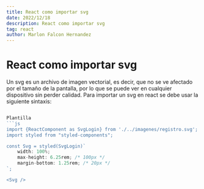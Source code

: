 ```yaml
---
title: React como importar svg
date: 2022/12/18
description: React como importar svg
tag: react
author: Marlon Falcon Hernandez
---
```


# React como importar svg
Un svg es un archivo de imagen vectorial, es decir, que no se ve afectado por el tamaño de la pantalla, por lo que se puede ver en cualquier dispositivo sin perder calidad. Para importar un svg en react se debe usar la siguiente sintaxis:
```js

Plantilla
```js
import {ReactComponent as SvgLogin} from './../imagenes/registro.svg';
import styled from "styled-components";

const Svg = styled(SvgLogin)`
    width: 100%;
    max-height: 6.25rem; /* 100px */
    margin-bottom: 1.25rem; /* 20px */
`;

<Svg />
```